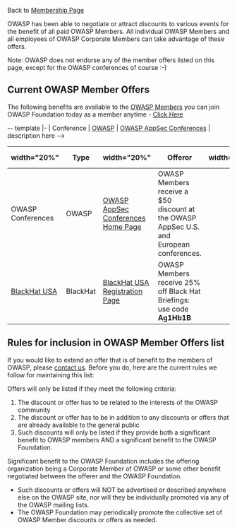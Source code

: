 Back to [Membership Page](https://www.owasp.org/index.php/Membership)

OWASP has been able to negotiate or attract discounts to various events
for the benefit of all paid OWASP Members. All individual OWASP Members
and all employees of OWASP Corporate Members can take advantage of these
offers.

Note: OWASP does not endorse any of the member offers listed on this
page, except for the OWASP conferences of course :-)

## Current OWASP Member Offers

The following benefits are available to the [OWASP
Members](https://spreadsheets.google.com/spreadsheet/ccc?key=0ApZ9zE0hx0LNdGRwS1BTempMWXlZYjlNbHdITEoxUmc&hl=en_US)
you can join OWASP Foundation today as a member anytime - [Click
Here](https://www.owasp.org/index.php/Membership)

\-- template |- | Conference | [OWASP](http://www.owasp.org) | [OWASP
AppSec Conferences](:Category:OWASP_AppSec_Conference "wikilink") |
description here --\>

| width="20%"                                            | Type     | width="20%"                                                                                                     | Offeror                                                                                 | width="20%" | Link | Offer Description |
| ------------------------------------------------------ | -------- | --------------------------------------------------------------------------------------------------------------- | --------------------------------------------------------------------------------------- | ----------- | ---- | ----------------- |
| OWASP Conferences                                      | OWASP    | [OWASP AppSec Conferences Home Page](http://www.owasp.org/index.php/Category:OWASP_AppSec_Conference)           | OWASP Members receive a $50 discount at the OWASP AppSec U.S. and European conferences. |             |      |                   |
| [BlackHat USA](http://www.blackhat.com/html/bh-us-12/) | BlackHat | [BlackHat USA Registration Page](http://www.blackhat.com/html/bh-us-12/registration/bh-us-12-registration.html) | OWASP Members receive 25% off Black Hat Briefings: use code **Ag1Hb1B**                 |             |      |                   |

## Rules for inclusion in OWASP Member Offers list

If you would like to extend an offer that is of benefit to the members
of OWASP, please [contact us](http://owasp4.owasp.org/contactus.html).
Before you do, here are the current rules we follow for maintaining this
list:

Offers will only be listed if they meet the following criteria:

1.  The discount or offer has to be related to the interests of the
    OWASP community
2.  The discount or offer has to be in addition to any discounts or
    offers that are already available to the general public
3.  Such discounts will only be listed if they provide both a
    significant benefit to OWASP members AND a significant benefit to
    the OWASP Foundation.

Significant benefit to the OWASP Foundation includes the offering
organization being a Corporate Member of OWASP or some other benefit
negotiated between the offerer and the OWASP Foundation.

  - Such discounts or offers will NOT be advertised or described
    anywhere else on the OWASP site, nor will they be individually
    promoted via any of the OWASP mailing lists.
  - The OWASP Foundation may periodically promote the collective set of
    OWASP Member discounts or offers as needed.